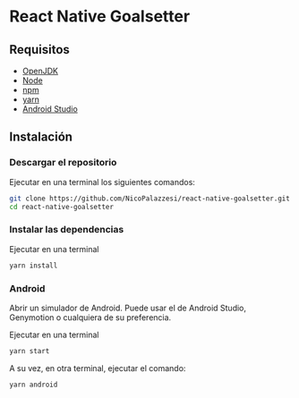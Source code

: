 # React Native Goalsetter

## Requisitos
* [OpenJDK](https://openjdk.java.net/)
* [Node](https://nodejs.org/es/)
* [npm](https://www.npmjs.com/)
* [yarn](https://yarnpkg.com/)
* [Android Studio](https://developer.android.com/studio)

## Instalación

### Descargar el repositorio
Ejecutar en una terminal los siguientes comandos:
``` bash
git clone https://github.com/NicoPalazzesi/react-native-goalsetter.git
cd react-native-goalsetter
```

### Instalar las dependencias
Ejecutar en una terminal
``` bash
yarn install
```

### Android
Abrir un simulador de Android. Puede usar el de Android Studio, Genymotion o 
cualquiera de su preferencia.

Ejecutar en una terminal
``` bash
yarn start
```

A su vez, en otra terminal, ejecutar el comando:
``` bash
yarn android
```